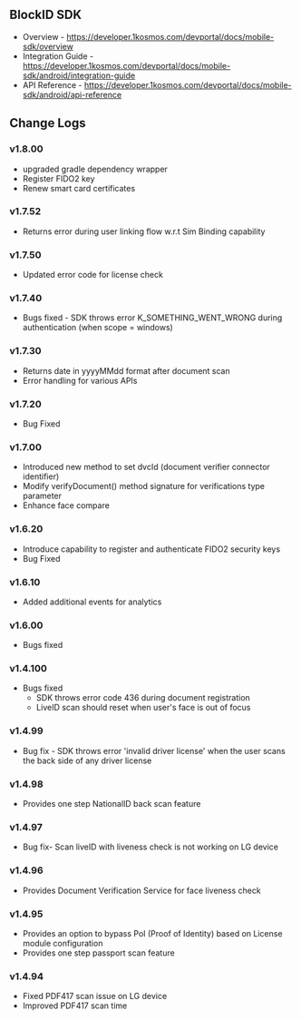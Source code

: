 ## BlockID SDK
- Overview - https://developer.1kosmos.com/devportal/docs/mobile-sdk/overview
- Integration Guide - https://developer.1kosmos.com/devportal/docs/mobile-sdk/android/integration-guide
- API Reference - https://developer.1kosmos.com/devportal/docs/mobile-sdk/android/api-reference

## Change Logs

### v1.8.00
- upgraded gradle dependency wrapper
- Register FIDO2 key
- Renew smart card certificates

### v1.7.52
- Returns error during user linking flow w.r.t Sim Binding capability

### v1.7.50
- Updated error code for license check

### v1.7.40
- Bugs fixed - SDK throws error K_SOMETHING_WENT_WRONG during authentication (when scope = windows)

### v1.7.30
- Returns date in yyyyMMdd format after document scan 
- Error handling for various APIs

### v1.7.20 
- Bug Fixed

### v1.7.00
- Introduced new method to set dvcId (document verifier connector identifier)
- Modify verifyDocument() method signature for verifications type parameter 
- Enhance face compare

### v1.6.20
- Introduce capability to register and authenticate FIDO2 security keys 
- Bug Fixed

### v1.6.10
- Added additional events for analytics

### v1.6.00
- Bugs fixed

### v1.4.100
- Bugs fixed
   - SDK throws error code 436 during document registration
   - LiveID scan should reset when user's face is out of focus

### v1.4.99
- Bug fix - SDK throws error 'invalid driver license' when the user scans the back side of any driver license

### v1.4.98
- Provides one step NationalID back scan feature

### v1.4.97
- Bug fix- Scan liveID with liveness check is not working on LG device

### v1.4.96
- Provides Document Verification Service for face liveness check

### v1.4.95
- Provides an option to bypass PoI (Proof of Identity) based on License module configuration
- Provides one step passport scan feature

### v1.4.94
- Fixed PDF417 scan issue on LG device
- Improved PDF417 scan time
